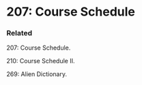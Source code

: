 # 207: Course Schedule

### Related
207: Course Schedule.

210: Course Schedule II.

269: Alien Dictionary.